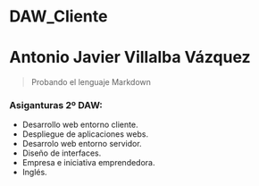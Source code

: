 # DAW_Cliente
# Antonio Javier Villalba Vázquez
> Probando el lenguaje Markdown

### Asiganturas 2º DAW:
- Desarrollo web entorno cliente.
- Despliegue de aplicaciones webs.
- Desarrolo web entorno servidor.
- Diseño de interfaces.
- Empresa e iniciativa emprendedora.
- Inglés.
